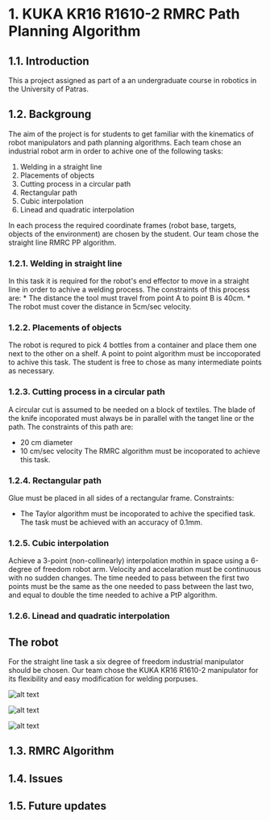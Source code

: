 # 1. KUKA KR16 R1610-2 RMRC Path Planning Algorithm

## 1.1. Introduction
This a project assigned as part of a an undergraduate course in robotics in the University of Patras.
## 1.2. Backgroung
The aim of the project is for students to get familiar with the kinematics of robot manipulators and path planning algorithms. Each team chose an industrial robot arm in order to achive one of the following tasks:

1. Welding in a straight line
2. Placements of objects
3. Cutting process in a circular path
4. Rectangular path
5. Cubic interpolation
6. Linead and quadratic interpolation

In each process the required coordinate frames (robot base, targets, objects of the environment) are chosen by the student. Our team chose the straight line RMRC PP algorithm.

###   1.2.1. Welding in straight line
In this task it is required for the robot's end effector to move in a straight line in order to achive a welding process. The constraints of this process are:
    * The distance the tool must travel from point A to point B is 40cm.
    * The robot must cover the distance in 5cm/sec velocity.
### 1.2.2. Placements of objects
The robot is requred to pick 4 bottles from a container and place them one next to the other on a shelf. A point to point algorithm must be inccoporated to achive this task. The student is free to chose as many intermediate points as necessary.
### 1.2.3. Cutting process in a circular path
A circular cut is assumed to be needed on a block of textiles. The blade of the knife incoporated must always be in parallel with the tanget line or the path. The constraints of this path are:
* 20 cm diameter
* 10 cm/sec velocity
The RMRC algorithm must be incoporated to achieve this task.
### 1.2.4. Rectangular path
Glue must be placed in all sides of a rectangular frame. Constraints:
* The Taylor algorithm must be incoporated to achive the specified task. The task must be achieved with an accuracy of 0.1mm.
### 1.2.5. Cubic interpolation
Achieve a 3-point (non-collinearly)  interpolation mothin in space using a 6-degree of freedom robot arm. Velocity and accelaration must be continuous with no sudden changes. The time needed to pass between the first two points must be the same as the one needed to pass between the last two, and equal to double the time needed to achive a PtP algorithm.
### 1.2.6. Linead and quadratic interpolation

## The robot
For the straight line task a six degree of freedom industrial manipulator should be chosen. Our team chose the KUKA KR16 R1610-2 manipulator for its flexibility and easy modification for welding porpuses.

![alt text](https://www.quicktimeonline.com/assets/images/products/kr%2016%20r1610-2.jpg "KUKA KR16 R1610-2")

![alt text](/home/alexandros/Pictures/kuka_axis.png "KUKA KR16 R1610-2 axis")

![alt text](/home/alexandros/Pictures/kuka_workspace.png "KUKA KR16 R1610-2 Workspace")
  
## 1.3. RMRC Algorithm
## 1.4. Issues
## 1.5. Future updates